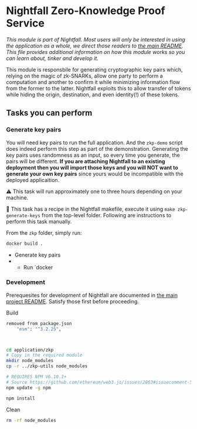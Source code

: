 # Nightfall Zero-Knowledge Proof Service

*This module is part of Nightfall. Most users will only be interested in using the application as a whole, we direct those readers to [the main README](../../README.md). This file provides additional information on how this module works so you can learn about, tinker and develop it.*

This module is responsbile for generating cryptographic key pairs which, relying on the magic of zk-SNARKs, allow one party to perform a computation and another to confirm it while minimizing information flow from the former to the latter. Nightfall exploits this to allow transfer of tokens while hiding the origin, destination, and even identity(!) of these tokens.

## Tasks you can perform

### Generate key pairs

You will need key pairs to run the full application. And the `zkp-demo` script does indeed perform this step as part of the demonstration. Generating the key pairs uses randomness as an input, so every time you generate, the pairs will be different. **If you are attaching Nightfall to an existing deployment then you will import those keys and you will NOT want to generate your own key pairs** since yours would be incompatible with the deployed applicaition.

⚠️ This task will run approximately one to three hours depending on your machine.

:book: ​This task has a recipe in the Nightfall makefile, execute it using `make zkp-generate-keys` from the top-level folder. Following are instructions to perform this task manually.

From the `zkp` folder, simply run:

```sh 
docker build .
```



- Generate key pairs
- - Run `docker

### Development

Prerequesites for development of Nightfall are documented in [the main project README](../../README.md). Satisfy those first before proceeding.

Build

```sh
removed from package.json
    "esm": "^3.2.25",



cd application/zkp
# Copy in the required module
mkdir node_modules
cp -r ../zkp-utils node_modules

# REQUIRES NPM V6.10.1+
# Source https://github.com/ethereum/web3.js/issues/2863#issuecomment-514226742
npm update -g npm

npm install
```

Clean

```sh
rm -rf node_modules
```


